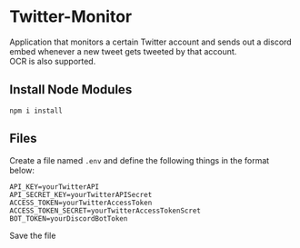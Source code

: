 # Twitter-Monitor

Application that monitors a certain Twitter account and sends out a discord embed whenever a new tweet gets tweeted by that account.<br>
OCR is also supported.

## Install Node Modules
```
npm i install
```
## Files

Create a file named `.env` and define the following things in the format below:
```
API_KEY=yourTwitterAPI
API_SECRET_KEY=yourTwitterAPISecret
ACCESS_TOKEN=yourTwitterAccessToken
ACCESS_TOKEN_SECRET=yourTwitterAccessTokenScret
BOT_TOKEN=yourDiscordBotToken
```
Save the file
